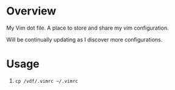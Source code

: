 # Overview

My Vim dot file. A place to store and share my vim configuration.

Will be continually updating as I discover more configurations.

# Usage

1. `cp /vdf/.vimrc ~/.vimrc`

